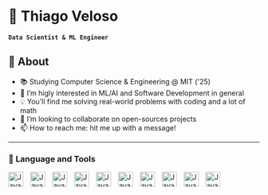 # 🤙 Thiago Veloso

**`Data Scientist & ML Engineer`**

## 🙌  About

- 📚 Studying Computer Science & Engineering @ MIT ('25)
- 👀 I’m higly interested in ML/AI and Software Development in general
- 💡 You'll find me solving real-world problems with coding and a lot of math
- 💞️ I’m looking to collaborate on open-sources projects
- 📫 How to reach me: hit me up with a message!

---
### :toolbox: Language and Tools
<p>
<img aling='left' alt='Java' width="30px" style="padding-right:10px;" src="https://cdn.jsdelivr.net/gh/devicons/devicon/icons/python/python-original.svg" /> 
<img aling='left' alt='Java' width="30px" style="padding-right:10px;" src="https://cdn.jsdelivr.net/gh/devicons/devicon/icons/julia/julia-original.svg" /> 
<img aling='left' alt='Java' width="30px" style="padding-right:10px;" src="https://cdn.jsdelivr.net/gh/devicons/devicon/icons/postgresql/postgresql-original.svg" /> 
<img aling='left' alt='Java' width="30px" style="padding-right:10px;" src="https://cdn.jsdelivr.net/gh/devicons/devicon/icons/matlab/matlab-original.svg" />  
<img aling='left' alt='Java' width="30px" style="padding-right:10px;" src="https://cdn.jsdelivr.net/gh/devicons/devicon/icons/cplusplus/cplusplus-original.svg" /> 
<img aling='left' alt='Java' width="30px" style="padding-right:10px;" src="https://cdn.jsdelivr.net/gh/devicons/devicon/icons/html5/html5-plain.svg" /> 
<img aling='left' alt='Java' width="30px" style="padding-right:10px;" src="https://cdn.jsdelivr.net/gh/devicons/devicon/icons/css3/css3-plain.svg" /> 
<img aling='left' alt='Java' width="30px" style="padding-right:10px;"  src="https://cdn.jsdelivr.net/gh/devicons/devicon/icons/javascript/javascript-original.svg" /> 
<img aling='left' alt='Java' width="30px" style="padding-right:10px;"  src="https://cdn.jsdelivr.net/gh/devicons/devicon/icons/nodejs/nodejs-original.svg" /> 
<img aling='left' alt='Java' width="30px" style="padding-right:10px;" src="https://cdn.jsdelivr.net/gh/devicons/devicon/icons/react/react-original.svg" />
<p/>


          
          
          
          
          

<!---
thiago-jvds/thiago-jvds is a ✨ special ✨ repository because its `README.md` (this file) appears on your GitHub profile.
You can click the Preview link to take a look at your changes.
--->
